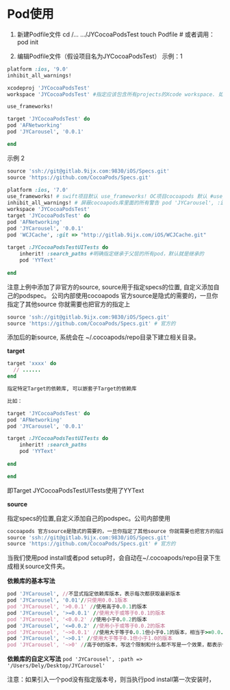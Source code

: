 # Pod使用


1. 新建Podfile文件
cd /… …/JYCocoaPodsTest
touch Podfile # 或者调用：pod init

2. 编辑Podfile文件（假设项目名为JYCocoaPodsTest）
示例：1

```Ruby
platform :ios, '9.0'
inhibit_all_warnings!

xcodeproj 'JYCocoaPodsTest'
workspace 'JYCocoaPodsTest' #指定应该包含所有projects的Xcode workspace. 如果没有显示指定workspace并且在Podfile所在目录只有一个project，那么project的名称会被用作于workspace的名称

use_frameworks!

target 'JYCocoaPodsTest' do 
pod 'AFNetworking'
pod 'JYCarousel', '0.0.1'

end
```

示例 2

```Ruby
source 'ssh://git@gitlab.9ijx.com:9830/iOS/Specs.git'
source 'https://github.com/CocoaPods/Specs.git'
 
platform :ios, '7.0'
use_frameworks! # swift项目默认 use_frameworks! OC项目cocoapods 默认 #use_frameworks!
inhibit_all_warnings! # 屏蔽cocoapods库里面的所有警告 pod 'JYCarousel', :inhibit_warnings => true
workspace 'JYCocoaPodsTest'
target 'JYCocoaPodsTest' do
pod 'AFNetworking'
pod 'JYCarousel', '0.0.1'
pod 'WCJCache', :git => "http://gitlab.9ijx.com/iOS/WCJCache.git"
 
target :JYCocoaPodsTestUITests do
    inherit! :search_paths #明确指定继承于父层的所有pod，默认就是继承的
    pod 'YYText'
 
end
```

注意上例中添加了非官方的source, source用于指定specs的位置, 自定义添加自己的podspec。
公司内部使用cocoapods 官方source是隐式的需要的，一旦你指定了其他source 你就需要也把官方的指定上
```Ruby
source 'ssh://git@gitlab.9ijx.com:9830/iOS/Specs.git'
source 'https://github.com/CocoaPods/Specs.git' # 官方的
```
添加后的新source, 系统会在 ~/.cocoapods/repo目录下建立相关目录。

**target**

```Ruby
target 'xxxx' do
  // ......
end

指定特定Target的依赖库, 可以嵌套子Target的依赖库

比如：

target 'JYCocoaPodsTest' do
pod 'AFNetworking'
pod 'JYCarousel', '0.0.1'

target :JYCocoaPodsTestUITests do
    inherit! :search_paths
    pod 'YYText'
 
end

end
```

即Target JYCocoaPodsTestUITests使用了YYText

**source**

指定specs的位置,自定义添加自己的podspec。公司内部使用

```Ruby
cocoapods 官方source是隐式的需要的，一旦你指定了其他source 你就需要也把官方的指定上
source 'ssh://git@gitlab.9ijx.com:9830/iOS/Specs.git'
source 'https://github.com/CocoaPods/Specs.git' # 官方的
```

当我们使用pod install或者pod setup时，会自动在~/.cocoapods/repo目录下生成相关source文件夹。

**依赖库的基本写法**
```Ruby
pod 'JYCarousel', //不显式指定依赖库版本，表示每次都获取最新版本
pod 'JYCarousel', '0.01'//只使用0.0.1版本
pod 'JYCarousel', '>0.0.1' //使用高于0.0.1的版本
pod 'JYCarousel', '>=0.0.1' //使用大于或等于0.0.1的版本
pod 'JYCarousel', '<0.0.2' //使用小于0.0.2的版本
pod 'JYCarousel', '<=0.0.2' //使用小于或等于0.0.2的版本
pod 'JYCarousel', '~>0.0.1' //使用大于等于0.0.1但小于0.1的版本，相当于>=0.0.1&&<0.1
pod 'JYCarousel', '~>0.1' //使用大于等于0.1但小于1.0的版本
pod 'JYCarousel', '~>0' //高于0的版本，写这个限制和什么都不写是一个效果，都表示使用最新版本
```

**依赖库的自定义写法**
`pod 'JYCarousel', :path => '/Users/Dely/Desktop/JYCarousel'`

注意：如果引入一个pod没有指定版本号，则当执行pod install第一次安装时，

